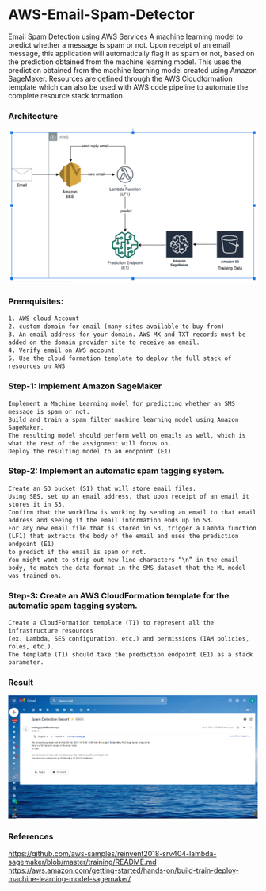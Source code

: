# AWS-Email-Spam-Detector
Email Spam Detection using AWS Services
A machine learning model to predict whether a message is spam or not. Upon receipt of an email message, this application will automatically flag it as spam or not, based on the prediction obtained from the machine learning model. This uses the prediction obtained from the machine learning model created using Amazon SageMaker. Resources are defined through the AWS Cloudformation template which can also be used with AWS code pipeline to automate the complete resource stack formation.

### Architecture
![](spamarchi.PNG)

### Prerequisites:
```
1. AWS cloud Account
2. custom domain for email (many sites available to buy from)
3. An email address for your domain. AWS MX and TXT records must be added on the domain provider site to receive an email. 
4. Verify email on AWS account
5. Use the cloud formation template to deploy the full stack of resources on AWS
```

### Step-1: Implement Amazon SageMaker 
```
Implement a Machine Learning model for predicting whether an SMS message is spam or not.
Build and train a spam filter machine learning model using Amazon SageMaker.
The resulting model should perform well on emails as well, which is what the rest of the assignment will focus on.
Deploy the resulting model to an endpoint (E1).
```

### Step-2: Implement an automatic spam tagging system.
```
Create an S3 bucket (S1) that will store email files.
Using SES, set up an email address, that upon receipt of an email it stores it in S3.
Confirm that the workflow is working by sending an email to that email address and seeing if the email information ends up in S3.
For any new email file that is stored in S3, trigger a Lambda function (LF1) that extracts the body of the email and uses the prediction endpoint (E1) 
to predict if the email is spam or not.
You might want to strip out new line characters “\n” in the email body, to match the data format in the SMS dataset that the ML model was trained on.
```

### Step-3: Create an AWS CloudFormation template for the automatic spam tagging system.
```
Create a CloudFormation template (T1) to represent all the infrastructure resources 
(ex. Lambda, SES configuration, etc.) and permissions (IAM policies, roles, etc.).
The template (T1) should take the prediction endpoint (E1) as a stack parameter.
```

### Result
![](spamdemo.PNG)

### References
https://github.com/aws-samples/reinvent2018-srv404-lambda-sagemaker/blob/master/training/README.md
https://aws.amazon.com/getting-started/hands-on/build-train-deploy-machine-learning-model-sagemaker/
